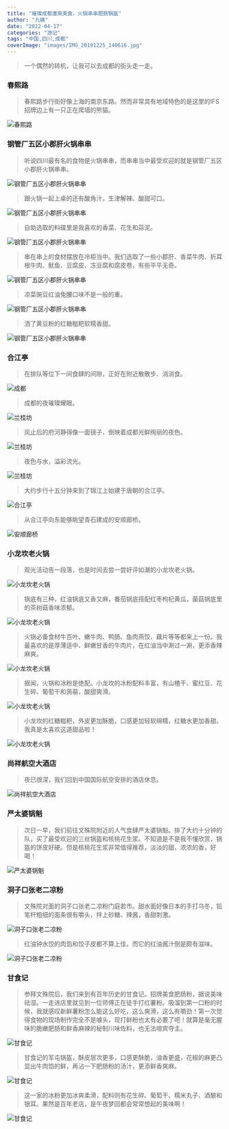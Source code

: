 ```yaml
---
title: "璀璨成都激爽美食，火锅串串肥肠锅盔"
author: "九姨"
date: "2022-04-17"
categories: "游记"
tags: "中国,四川,成都"
coverImage: "images/IMG_20191225_140616.jpg"
---
```


>一个偶然的转机，让我可以去成都的街头走一走。

### 春熙路

>春熙路步行街好像上海的南京东路。然而非常具有地域特色的是这里的IFS招牌边上有一只正在爬墙的熊猫。

![春熙路](images/IMG_20191225_115357.jpg)

### 钢管厂五区小郡肝火锅串串

>听说四川最有名的食物是火锅串串，而串串当中最受欢迎的就是钢管厂五区小郡肝火锅串串。

![钢管厂五区小郡肝火锅串串](images/20191225_200232.jpg)

>跟火锅一起上桌的还有酸角汁，生津解辣、酸甜可口。

![钢管厂五区小郡肝火锅串串](images/20191225_202126.jpg)

>自助选取的料碟里是我喜欢的香菜、花生和蒜泥。

![钢管厂五区小郡肝火锅串串](images/IMG_20191225_122835.jpg)

>串在串上的食材摆放在冷柜当中。我们选取了一些小郡肝、香菜牛肉、折耳根牛肉、鱿鱼、豆腐皮、冻豆腐和腐皮卷，有些平平无奇。

![钢管厂五区小郡肝火锅串串](images/IMG_20191225_123210.jpg)

>凉菜豌豆红油兔腰口味不是一般的重。

![钢管厂五区小郡肝火锅串串](images/IMG_20191225_130448.jpg)

>洒了黄豆粉的红糖糍粑软糯香甜。

![钢管厂五区小郡肝火锅串串](images/IMG_20191225_130440.jpg)

### 合江亭

>在排队等位下一间食肆的间隙，正好在附近散散步、消消食。

![成都](images/IMG_20191225_133851.jpg)

>成都的夜璀璨耀眼。

![兰桂坊](images/IMG_20191225_135025.jpg)

>风止后的府河静得像一面镜子，倒映着成都光鲜绚丽的夜色。

![兰桂坊](images/IMG_20191225_134446.jpg)

>夜色与水，溢彩流光。

![兰桂坊](images/IMG_20191225_141353.jpg)

>大约步行十五分钟来到了锦江上始建于唐朝的合江亭。

![合江亭](images/IMG_20191225_140043.jpg)

>从合江亭向东能够眺望青石建成的安顺廊桥。

![安顺廊桥](images/IMG_20191225_140616.jpg)

### 小龙坎老火锅

>观光活动告一段落，也是时间去尝一尝好评如潮的小龙坎老火锅。

![小龙坎老火锅](images/20191226_001815.jpg)

>锅底有三种，红油锅底又香又麻，番茄锅底搭配红枣枸杞黄瓜，菌菇锅底里的茶树菇香味浓郁。

![小龙坎老火锅](images/IMG_20191225_145350.jpg)

>火锅必备食材牛百叶、嫩牛肉、鸭肠、鱼肉燕饺、藕片等等都来上一份。我最喜欢的是厚薄适中、鲜嫩甘香的牛肉片，在红油当中涮过一涮，更添香辣麻爽。

![小龙坎老火锅](images/IMG_20191225_145928.jpg)

>据闻，火锅和冰粉是绝配。小龙坎的冰粉配料丰富，有山楂干、蜜红豆、花生碎、葡萄干和蒟蒻，酸甜爽滑。

![小龙坎老火锅](images/IMG_20191225_144352.jpg)

>小龙坎的红糖糍粑，外皮更加酥脆，口感更加轻软绵糯，红糖水更加香甜。我真是太喜欢这道甜品啦！

![小龙坎老火锅](images/IMG_20191225_150833.jpg)

### 尚祥航空大酒店

>夜已很深，我们回到中国国际航空安排的酒店休息。

![尚祥航空大酒店](images/IMG_20191225_104824.jpg)

### 严太婆锅魁

>次日一早，我们前往文殊院附近的人气食肆严太婆锅魁。排了大约十分钟的队，买了最受欢迎的三丝锅盔和核桃花生浆。不知道是不是我不懂欣赏，锅盔的饼皮好硬。但是核桃花生浆非常值得推荐，淡淡的甜，浓浓的香，好喝！

![严太婆锅魁](images/IMG_20191226_110656.jpg)

### 洞子口张老二凉粉

>文殊院对面的洞子口张老二凉粉门庭若市。甜水面好像日本的手打乌冬，铅笔杆粗细的面条很有嚼头，拌上砂糖、辣酱，香甜刺激。

![洞子口张老二凉粉](images/IMG_20191226_103438.jpg)

>红油钟水饺的肉馅和饺子皮都不算上佳，而它的红油酱汁倒是颇有滋味。

![洞子口张老二凉粉](images/IMG_20191226_103733.jpg)

### 甘食记

>参拜文殊院后，我们来到有百年历史的甘食记。招牌美食肥肠粉，据说美味祛湿。一走进店里就见到一位师傅正在徒手打红薯粉。吸溜到第一口粉的时候，我就感叹新鲜薯粉怎么能这么好吃，这么爽滑，这么有嚼劲！第一次觉得食物的现场制作完全不是噱头，现打鲜粉也太有必要了吧！就算是毫无腥味的脆嫩肥肠和鲜香麻辣的秘制川味佐料，也无法喧宾夺主。

![甘食记](images/IMG_20191226_091945.jpg)

>甘食记的军屯锅盔，酥皮层次更多，口感更酥脆，油香更盛，花椒的麻更凸显出牛肉馅的鲜，再沾一下肥肠粉的汤汁，更添鲜香爽麻。

![甘食记](images/IMG_20191226_091733.jpg)

>这一家的冰粉更加冰爽柔滑，配料则有花生碎、葡萄干、糯米丸子、酒酿和银耳。果然是百年老店，是午夜梦回都会常常想起的美味啊！

![甘食记](images/IMG_20191226_091928.jpg)
